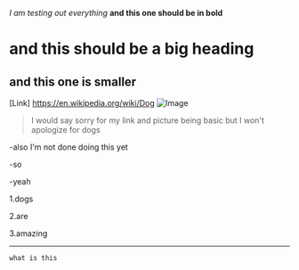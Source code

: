 *I am testing out everything*
**and this one should be in bold**
# and this should be a big heading
## and this one is smaller
[Link] https://en.wikipedia.org/wiki/Dog
![Image](https://post.medicalnewstoday.com/wp-content/uploads/sites/3/2020/02/322868_1100-800x825.jpg)
>I would say sorry for my link and picture being basic but I won't apologize for dogs

-also I'm not done doing this yet

-so 

-yeah

1.dogs

2.are

3.amazing

---

`what is this` 


